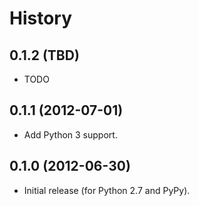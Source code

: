 History
=======

0.1.2 (TBD)
-----------

- TODO

0.1.1 (2012-07-01)
------------------

- Add Python 3 support.

0.1.0 (2012-06-30)
------------------

- Initial release (for Python 2.7 and PyPy).
